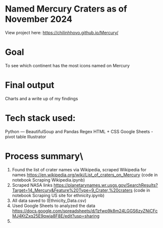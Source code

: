 # Named Mercury Craters as of November 2024 
 
View project here: https://chilinhhovo.github.io/Mercury/

# Goal 
To see which continent has the most icons named on Mercury 

# Final output 
Charts and a write up of my findings 

# Tech stack used:
Python — BeautifulSoup and Pandas
Regex
HTML + CSS 
Google Sheets - pivot table 
Illustrator 

# Process summary\
1. Found the list of crater names via Wikipedia, scraped Wikipedia for names https://en.wikipedia.org/wiki/List_of_craters_on_Mercury (code in notebook Scraping Wikipedia.ipynb) 
3. Scraped NASA links https://planetarynames.wr.usgs.gov/SearchResults?Target=14_Mercury&Feature%20Type=9_Crater,%20craters (code in notebook Scraping US site for ethnicity.ipynb) 
4. All data saved to (Ethnicity_Data.csv) 
5. Used Google Sheets to analyzed the data https://docs.google.com/spreadsheets/d/1zfwp9k8m24LGGS6zyZNjCFcMJ4KtZxq25E9qwja8F8E/edit?usp=sharing
6. 
